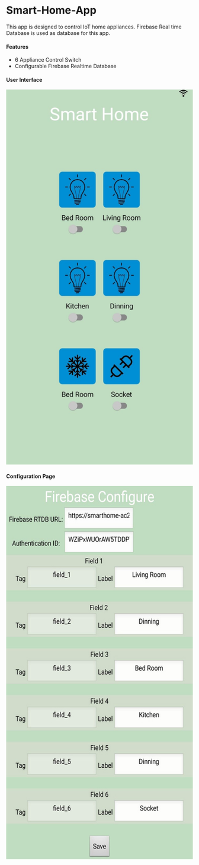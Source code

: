 # Smart-Home-App
This app is designed to control IoT home appliances. Firebase Real time Database is used as database for this app.
<h4> Features </h4>
<ul>
  <li> 6 Appliance Control Switch</li>
  <li> Configurable Firebase Realtime Database</li>
</ul>
<h4> User Interface </h4>
<img src="UI.jpg">
<h4> Configuration Page </h4>
<img src="configure.jpg">
